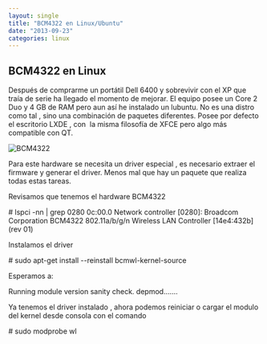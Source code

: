 ```yaml
---
layout: single
title: "BCM4322 en Linux/Ubuntu"
date: "2013-09-23"
categories: linux
---
```


## BCM4322 en Linux

Después de comprarme un portátil Dell 6400 y sobrevivir con el XP que traía de serie ha llegado el momento de mejorar. El equipo posee un Core 2 Duo y 4 GB de RAM pero aun así he instalado un lubuntu. No es una distro como tal , sino una combinación de paquetes diferentes. Posee por defecto el escritorio LXDE , con  la misma filosofía de XFCE pero algo más compatible con QT.

![BCM4322](images/BCM4322.jpg)

Para este hardware se necesita un driver especial , es necesario extraer el firmware y generar el driver. Menos mal que hay un paquete que realiza todas estas tareas.

Revisamos que tenemos el hardware BCM4322

\# lspci -nn | grep 0280
0c:00.0 Network controller \[0280\]: Broadcom Corporation BCM4322 802.11a/b/g/n Wireless LAN Controller \[14e4:432b\] (rev 01)

Instalamos el driver

\# sudo apt-get install --reinstall bcmwl-kernel-source

Esperamos a:

Running module version sanity check.
depmod.......

Ya tenemos el driver instalado , ahora podemos reiniciar o cargar el modulo del kernel desde consola con el comando

\# sudo modprobe wl
